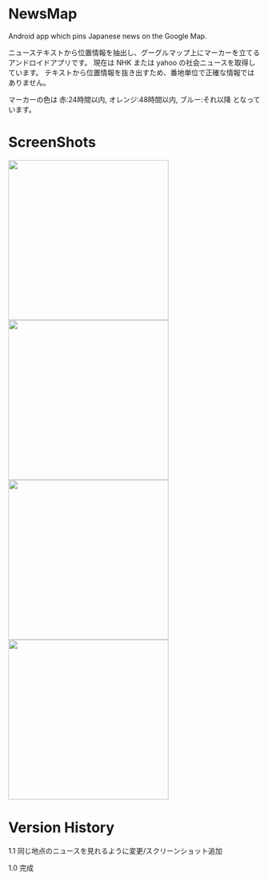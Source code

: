NewsMap
========
Android app which pins Japanese news on the Google Map. 

ニューステキストから位置情報を抽出し、グーグルマップ上にマーカーを立てるアンドロイドアプリです。
現在は NHK または yahoo の社会ニュースを取得しています。
テキストから位置情報を抜き出すため、番地単位で正確な情報ではありません。


マーカーの色は 赤:24時間以内, オレンジ:48時間以内, ブルー:それ以降 となっています。

ScreenShots
========
<img src="https://raw.githubusercontent.com/wiki/rafilia/NewsMap/Screenshots/pic1.png" width="320px">
<img src="https://raw.githubusercontent.com/wiki/rafilia/NewsMap/Screenshots/pic2.png" width="320px">
<img src="https://raw.githubusercontent.com/wiki/rafilia/NewsMap/Screenshots/pic3.png" width="320px">
<img src="https://raw.githubusercontent.com/wiki/rafilia/NewsMap/Screenshots/pic4.png" width="320px">

Version History
========
1.1 同じ地点のニュースを見れるように変更/スクリーンショット追加

1.0 完成
